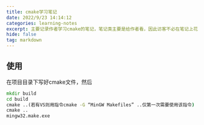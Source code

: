 ```yaml
---
title: cmake学习笔记
date: 2022/9/23 14:14:12
categories: learning-notes
excerpt: 主要记录作者学习cmake的笔记，笔记类主要是给作者看，因此访客不必在笔记上花费太多时间阅读理解
hide: false
tag: markdown
---
```

## 使用
在项目目录下写好cmake文件，然后
```cmd
mkdir build
cd build
cmake ..(若有VS则用指令cmake -G “MinGW Makefiles” ..仅第一次需要使用该指令)
cmake ..
mingw32.make.exe
```